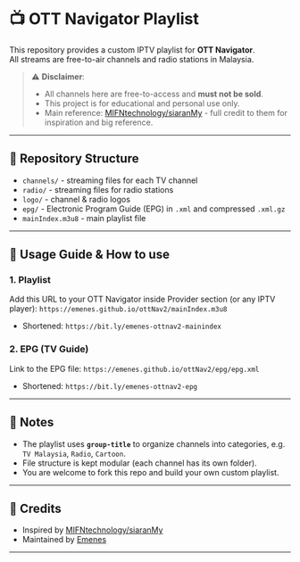 # 📺 OTT Navigator Playlist

This repository provides a custom IPTV playlist for **OTT Navigator**.  
All streams are free-to-air channels and radio stations in Malaysia.  

> ⚠️ **Disclaimer**:  
> - All channels here are free-to-access and **must not be sold**.  
> - This project is for educational and personal use only.  
> - Main reference: [MIFNtechnology/siaranMy](https://github.com/MIFNtechnology/siaranMy) - full credit to them for inspiration and big reference.

---

## 📂 Repository Structure
- `channels/` - streaming files for each TV channel  
- `radio/` - streaming files for radio stations  
- `logo/` - channel & radio logos  
- `epg/` - Electronic Program Guide (EPG) in `.xml` and compressed `.xml.gz`  
- `mainIndex.m3u8` - main playlist file  

---

## 🚀 Usage Guide & How to use

### 1. Playlist
Add this URL to your OTT Navigator inside Provider section (or any IPTV player):
`https://emenes.github.io/ottNav2/mainIndex.m3u8`
- Shortened: `https://bit.ly/emenes-ottnav2-mainindex`

### 2. EPG (TV Guide)
Link to the EPG file:
`https://emenes.github.io/ottNav2/epg/epg.xml`
- Shortened: `https://bit.ly/emenes-ottnav2-epg`



---

## 📌 Notes
- The playlist uses **`group-title`** to organize channels into categories, e.g. `TV Malaysia`, `Radio`, `Cartoon`.  
- File structure is kept modular (each channel has its own folder).  
- You are welcome to fork this repo and build your own custom playlist.  

---

## 📝 Credits
- Inspired by [MIFNtechnology/siaranMy](https://github.com/MIFNtechnology/siaranMy)  
- Maintained by [Emenes](https://github.com/emenes)  

---
